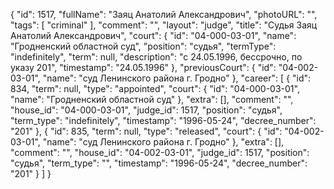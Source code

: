 {
    "id": 1517,
    "fullName": "Заяц Анатолий Александрович",
    "photoURL": "",
    "tags": [
        "criminal"
    ],
    "comment": "",
    "layout": "judge",
    "title": "Судья Заяц Анатолий Александрович",
    "court": {
        "id": "04-000-03-01",
        "name": "Гродненский областной суд",
        "position": "судья",
        "termType": "indefinitely",
        "term": null,
        "description": "c 24.05.1996, бессрочно, по указу 201",
        "timestamp": "24.05.1996"
    },
    "previousCourt": {
        "id": "04-002-03-01",
        "name": "суд Ленинского района г. Гродно"
    },
    "career": [
        {
            "id": 834,
            "term": null,
            "type": "appointed",
            "court": {
                "id": "04-000-03-01",
                "name": "Гродненский областной суд"
            },
            "extra": [],
            "comment": "",
            "house_id": "04-000-03-01",
            "judge_id": 1517,
            "position": "судья",
            "term_type": "indefinitely",
            "timestamp": "1996-05-24",
            "decree_number": "201"
        },
        {
            "id": 835,
            "term": null,
            "type": "released",
            "court": {
                "id": "04-002-03-01",
                "name": "суд Ленинского района г. Гродно"
            },
            "extra": [],
            "comment": "",
            "house_id": "04-002-03-01",
            "judge_id": 1517,
            "position": "судья",
            "term_type": "",
            "timestamp": "1996-05-24",
            "decree_number": "201"
        }
    ]
}